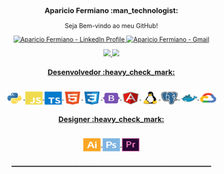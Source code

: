 <div align="center">
  <!-- Title -->
  <h3>Aparicio Fermiano :man_technologist:</h3>
  <p>Seja Bem-vindo ao meu GitHub!</p>

  <!-- images -->
  <p>
    <a href="https://www.linkedin.com/in/apariciofermiano/">
      <img src="https://www.vectorlogo.zone/logos/linkedin/linkedin-icon.svg" alt="Aparicio Fermiano - LinkedIn Profile" height="30" width="30">
    </a>
    <a href="mailto:aparicio.empresarial@gmail.com">
      <img src="https://www.vectorlogo.zone/logos/gmail/gmail-tile.svg" alt="Aparicio Fermiano - Gmail" height="30" width="30">
    </a>
  </p>
</div>

<!--<div>
  <h4 align="center">Visitas ao meu perfil :eyes:</h4>
  <p align="center"><img src="https://profile-counter.glitch.me/apariciofermiano/count.svg" alt="Visitor's Count" /></p>
</div>-->

<div align="center">
  <a href="https://github.com/AparicioFermiano" alt="Stats - Aparicio Fermiano">
  <img height="165em" src="https://github-readme-stats.vercel.app/api/top-langs/?username=AparicioFermiano&langs_count=10&theme=tokyonight&layout=compact"/>
  <img height="165em" src="https://github-readme-stats.vercel.app/api?username=AparicioFermiano&show_icons=true&theme=tokyonight&include_all_commits=true&count_private=true"/>
</div>
  
<!-- Programas -->

<h3 align="center">Desenvolvedor :heavy_check_mark:</h3>
<div align="center" style="display: inline_block"><br>
  <img align="center" alt="Python" height="30" width="40" src="https://github.com/devicons/devicon/blob/master/icons/python/python-original.svg">
  <img align="center" alt="JavaScript" height="30" width="40" src="https://raw.githubusercontent.com/devicons/devicon/master/icons/javascript/javascript-plain.svg">
  <img align="center" alt="TypeScript" height="30" width="40" src="https://github.com/devicons/devicon/blob/master/icons/typescript/typescript-original.svg">
  <img align="center" alt="HTML" height="30" width="40" src="https://raw.githubusercontent.com/devicons/devicon/master/icons/html5/html5-original.svg">
  <img align="center" alt="CSS" height="30" width="40" src="https://raw.githubusercontent.com/devicons/devicon/master/icons/css3/css3-original.svg">
  <img align="center" alt="Bootstrap" height="30" width="40" src="https://github.com/devicons/devicon/blob/master/icons/bootstrap/bootstrap-plain.svg">
  <img align="center" alt="Angular" height="30" width="40" src="https://github.com/devicons/devicon/blob/master/icons/angularjs/angularjs-original.svg">
  <img align="center" alt="Linux" height="30" width="40" src="https://github.com/devicons/devicon/blob/master/icons/linux/linux-original.svg">
  <img align="center" alt="Postgresql" height="30" width="40" src="https://github.com/devicons/devicon/blob/master/icons/postgresql/postgresql-original.svg">
  <img align="center" alt="Docker" height="30" width="40" src="https://github.com/devicons/devicon/blob/master/icons/docker/docker-original.svg">
  <img align="center" alt="Google Cloud" height="30" width="40" src="https://github.com/devicons/devicon/blob/master/icons/googlecloud/googlecloud-original.svg">
 
<h3 align="center">Designer :heavy_check_mark:</h3>
<div align="center" style="display: inline_block"><br>
  <img align="center" alt="Illustrator" height="30" width="40" src="https://github.com/devicons/devicon/blob/master/icons/illustrator/illustrator-plain.svg">
  <img align="center" alt="Photoshop" height="30" width="40" src="https://raw.githubusercontent.com/devicons/devicon/master/icons/photoshop/photoshop-plain.svg">
  <img align="center" alt="PremierePro" height="30" width="40" src="https://github.com/devicons/devicon/blob/master/icons/premierepro/premierepro-original.svg">

</div>
<h4 align="center">____________________________________________________________________</h4>
    
<!--<p align="center"><img src="https://thumbs.gfycat.com/GoodnaturedFondGaur-size_restricted.gif" alt="Tokyonight" height="300" width="500"></p>-->
